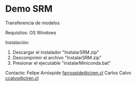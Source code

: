 # Demo SRM
 Transferencia de modelos
 
 Requisitos:
 OS Windows 

 Instalación:
 1. Descargar el instalador "InstalarSRM.zip"
 2. Descomprimir el archivo "InstalarSRM.zip"
 3. Presionar el ejecutable "instalarMiniconda.bat"

 Contacto:
 Felipe Arróspide
 farrospide@ciren.cl
 Carlos Calvo
 ccalvo@ciren.cl
